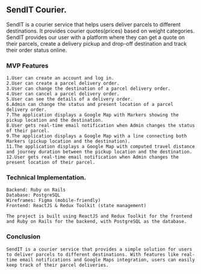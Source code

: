 ## SendIT Courier.

SendIT is a courier service that helps users deliver parcels to different destinations. It provides courier quotes(prices) based on weight categories. SendIT provides our user with a platform where they can get a quote on their parcels, create a delivery pickup and drop-off destination and track their order status online.

### MVP Features
    1.User can create an account and log in.
    2.User can create a parcel delivery order.
    3.User can change the destination of a parcel delivery order.
    4.User can cancel a parcel delivery order.
    5.User can see the details of a delivery order.
    6.Admin can change the status and present location of a parcel delivery order.
    7.The application displays a Google Map with Markers showing the pickup location and the destination.
    8.User gets real-time email notification when Admin changes the status of their parcel.
    9.The application displays a Google Map with a line connecting both Markers (pickup location and the destination).
    11.The application displays a Google Map with computed travel distance and journey duration between the pickup location and the destination.
    12.User gets real-time email notification when Admin changes the present location of their parcel.


### Technical Implementation.
    Backend: Ruby on Rails
    Database: PostgreSQL
    Wireframes: Figma (mobile-friendly)
    Frontend: ReactJS & Redux Toolkit (state management)

    The project is built using ReactJS and Redux Toolkit for the frontend and Ruby on Rails for the backend, with PostgreSQL as the database.

### Conclusion
    SendIT is a courier service that provides a simple solution for users to deliver parcels to different destinations. With features like real-time email notifications and Google Maps integration, users can easily keep track of their parcel deliveries.